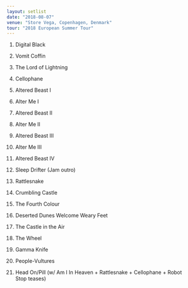 ```yaml
---
layout: setlist
date: "2018-08-07"
venue: "Store Vega, Copenhagen, Denmark"
tour: "2018 European Summer Tour"
---
```



 1. Digital Black

 2. Vomit Coffin

 3. The Lord of Lightning

 4. Cellophane

 5. Altered Beast I

 6. Alter Me I

 7. Altered Beast II

 8. Alter Me II

 9. Altered Beast III

10. Alter Me III

11. Altered Beast IV

12. Sleep Drifter
    (Jam outro)

13. Rattlesnake

14. Crumbling Castle

15. The Fourth Colour

16. Deserted Dunes Welcome Weary Feet

17. The Castle in the Air

18. The Wheel

19. Gamma Knife

20. People-Vultures

21. Head On/Pill
    (w/ Am I In Heaven + Rattlesnake + Cellophane + Robot Stop teases)


